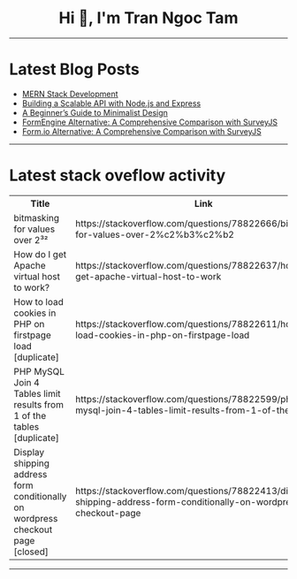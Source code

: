 <h1 align="center">Hi 👋, I'm Tran Ngoc Tam</h1>

---

# Latest Blog Posts 
<!-- BLOG-POST-LIST:START -->
- [MERN Stack Development](https://dev.to/ankansaha/mern-stack-development-32ck)
- [Building a Scalable API with Node.js and Express](https://dev.to/ankansaha/building-a-scalable-api-with-nodejs-and-express-5b1l)
- [A Beginner’s Guide to Minimalist Design](https://dev.to/andrewcknight/a-beginners-guide-to-minimalist-design-50mc)
- [FormEngine Alternative: A Comprehensive Comparison with SurveyJS](https://dev.to/gavinhenderson/formengine-alternative-a-comprehensive-comparison-with-surveyjs-4m5a)
- [Form.io Alternative: A Comprehensive Comparison with SurveyJS](https://dev.to/gavinhenderson/formio-alternative-a-comprehensive-comparison-with-surveyjs-25d)
<!-- BLOG-POST-LIST:END -->

---

# Latest stack oveflow activity
<table>
  <tr><th>Title</th><th>Link</th></tr>
  <!-- STACKOVERFLOW:START --><tr><td>bitmasking for values over 2³²</td><td>https://stackoverflow.com/questions/78822666/bitmasking-for-values-over-2%c2%b3%c2%b2</td></tr><tr><td>How do I get Apache virtual host to work?</td><td>https://stackoverflow.com/questions/78822637/how-do-i-get-apache-virtual-host-to-work</td></tr><tr><td>How to load cookies in PHP on firstpage load [duplicate]</td><td>https://stackoverflow.com/questions/78822611/how-to-load-cookies-in-php-on-firstpage-load</td></tr><tr><td>PHP MySQL Join 4 Tables limit results from 1 of the tables [duplicate]</td><td>https://stackoverflow.com/questions/78822599/php-mysql-join-4-tables-limit-results-from-1-of-the-tables</td></tr><tr><td>Display shipping address form conditionally on wordpress checkout page [closed]</td><td>https://stackoverflow.com/questions/78822413/display-shipping-address-form-conditionally-on-wordpress-checkout-page</td></tr><!-- STACKOVERFLOW:END -->
</table>

---


